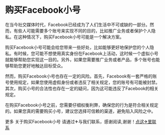 # 购买Facebook小号

在当今社交媒体时代，Facebook已经成为了人们生活中不可或缺的一部分。然而，有些人可能需要多个账号来实现不同的目的，比如推广业务或者保护个人隐私。在这种情况下，购买Facebook小号可能是一个解决方案。

购买Facebook小号可能会给您带来一些好处，比如能够更好地保护您的个人隐私。有时候，您可能不想使用真实身份在Facebook上活动，这时候一个虚拟小号就能够帮助您实现这一目的。另外，如果您需要推广业务或者产品，多个账号也能够帮助您更好地触达目标受众。

然而，购买Facebook小号也存在一定的风险。首先，Facebook有一套严格的账号使用规定，如果您使用虚假身份或者违反了相关规定，您的账号有可能被封禁。其次，购买小号的合法性也存在一定的疑问，因为这可能违反了Facebook的相关规定。

在购买Facebook小号之前，您需要仔细权衡利弊，确保您的行为是符合相关规定的。如果您真的需要购买小号，建议您选择可信赖的渠道，避免陷入风险之中。

更多 关于购买Facebook小号 请通过✈与我们联系，感谢阅读,谢谢！[点这✈里联系](https://sms.k02.cc)